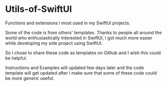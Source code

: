 # Utils-of-SwiftUI
Functions and extensions I most used in my SwiftUI projects.

Some of the code is from others' templates. Thanks to people all around the world who enthusiastically interested in SwiftUI, I got much more easier while developing my side project using SwiftUI. 

So I chose to share these code as templates on Github and I wish this could be helpful. 

Instructions and Examples will updated few days later and the code template will get updated after I make sure that some of these code could be more generic useful.